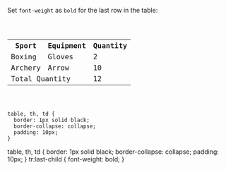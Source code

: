 Set `font-weight` as `bold` for
the last row in the table:

<Editor lang="css" type="exercise">
<code>
<panel lang="html">
<table>
  <tr>
    <th>Sport</th>
    <th>Equipment</th>
    <th>Quantity</th>
  </tr>
  <tr>
    <td>Boxing</td>
    <td>Gloves</td>
    <td>2</td>
  </tr>
  <tr>
    <td>Archery</td>
    <td>Arrow</td>
    <td>10</td>
  </tr>
  <tr>
    <td colspan="2">Total Quantity</td>
    <td>12</td>
  </tr>
</table>
</panel>
<panel lang="css">
table, th, td {
  border: 1px solid black;
  border-collapse: collapse;
  padding: 10px;
}
</panel>
</code>

<solution>
table, th, td {
  border: 1px solid black;
  border-collapse: collapse;
  padding: 10px;
}
tr:last-child {
  font-weight: bold;
}
</solution>
</Editor>